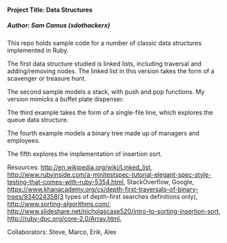 <h4>Project Title: Data Structures</h4>
<h5>Author: Sam Camus (xdothackerx) </h5>

This repo holds sample code for a number of classic data structures implemented in Ruby.

The first data structure studied is linked lists, including traversal and adding/removing nodes. The linked list in this version takes the form of a scavenger or treasure hunt.

The second sample models a stack, with push and pop functions. My version mimicks a buffet plate dispenser.

The third example takes the form of a single-file line, which explores the queue data structure.

The fourth example models a binary tree made up of managers and employees.

The fifth explores the implementation of insertion sort.

Resources: http://en.wikipedia.org/wiki/Linked_list, http://www.rubyinside.com/a-minitestspec-tutorial-elegant-spec-style-testing-that-comes-with-ruby-5354.html, StackOverflow, Google, https://www.khanacademy.org/cs/depth-first-traversals-of-binary-trees/934024358(3 types of depth-first searches definitions only), http://www.sorting-algorithms.com/, http://www.slideshare.net/nicholascase520/intro-to-sorting-insertion-sort, http://ruby-doc.org/core-2.0/Array.html,

Collaborators: Steve, Marco, Erik, Alex
